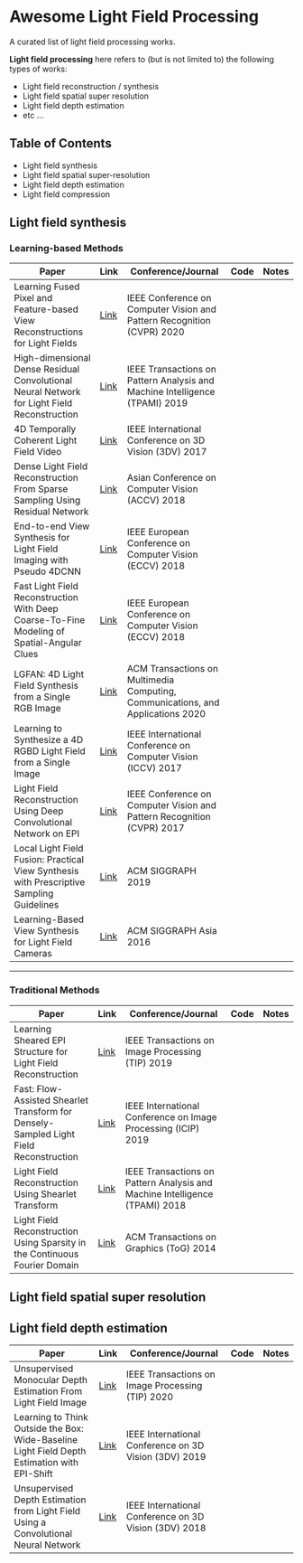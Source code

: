 # Awesome Light Field Processing

A curated list of light field processing works. 

**Light field processing** here refers to (but is not limited to) the following types of works:
- Light field reconstruction / synthesis
- Light field spatial super resolution
- Light field depth estimation
- etc ...

## Table of Contents
- Light field synthesis
- Light field spatial super-resolution 
- Light field depth estimation
- Light field compression

## Light field synthesis
### Learning-based Methods

|Paper|Link|Conference/Journal|Code|Notes|
|--|--|--|--|--|
|Learning Fused Pixel and Feature-based View Reconstructions for Light Fields|[Link](https://openaccess.thecvf.com/content_CVPR_2020/html/Shi_Learning_Fused_Pixel_and_Feature-Based_View_Reconstructions_for_Light_Fields_CVPR_2020_paper.html)|IEEE Conference on Computer Vision and Pattern Recognition (CVPR) 2020|||
|High-dimensional Dense Residual Convolutional Neural Network for Light Field Reconstruction|[Link](https://arxiv.org/abs/1910.01426)|IEEE Transactions on Pattern Analysis and Machine Intelligence (TPAMI) 2019|||
|4D Temporally Coherent Light Field Video|[Link](https://core.ac.uk/download/pdf/131229091.pdf)|IEEE International Conference on 3D Vision (3DV) 2017|||
|Dense Light Field Reconstruction From Sparse Sampling Using Residual Network|[Link](https://arxiv.org/abs/1806.05506)|Asian Conference on Computer Vision (ACCV) 2018|||
|End-to-end View Synthesis for Light Field Imaging with Pseudo 4DCNN|[Link](https://openaccess.thecvf.com/content_ECCV_2018/papers/Yunlong_Wang_End-to-end_View_Synthesis_ECCV_2018_paper.pdf)|IEEE European Conference on Computer Vision (ECCV) 2018|||
|Fast Light Field Reconstruction With Deep Coarse-To-Fine Modeling of Spatial-Angular Clues|[Link](https://openaccess.thecvf.com/content_ECCV_2018/papers/Henry_W._F._Yeung_Fast_Light_Field_ECCV_2018_paper.pdf)|IEEE European Conference on Computer Vision (ECCV) 2018|||
|LGFAN: 4D Light Field Synthesis from a Single RGB Image|[Link](https://dl.acm.org/doi/10.1145/3366371)|ACM Transactions on Multimedia Computing, Communications, and Applications 2020|||
|Learning to Synthesize a 4D RGBD Light Field from a Single Image|[Link](https://arxiv.org/abs/1708.03292)|IEEE International Conference on Computer Vision (ICCV) 2017|||
|Light Field Reconstruction Using Deep Convolutional Network on EPI|[Link](https://ieeexplore.ieee.org/document/8099661)|IEEE Conference on Computer Vision and Pattern Recognition (CVPR) 2017|||
|Local Light Field Fusion: Practical View Synthesis with Prescriptive Sampling Guidelines|[Link](https://arxiv.org/abs/1905.00889)|ACM SIGGRAPH 2019|||
|Learning-Based View Synthesis for Light Field Cameras|[Link](https://cseweb.ucsd.edu/~viscomp/projects/LF/papers/SIGASIA16/)|ACM SIGGRAPH Asia 2016|||


---

### Traditional Methods

|Paper|Link|Conference/Journal|Code|Notes|
|--|--|--|--|--|
|Learning Sheared EPI Structure for Light Field Reconstruction|[Link](https://ieeexplore.ieee.org/document/8628995/)|IEEE Transactions on Image Processing (TIP) 2019|||
|Fast: Flow-Assisted Shearlet Transform for Densely-Sampled Light Field Reconstruction|[Link](https://ieeexplore.ieee.org/document/8803436/)|IEEE International Conference on Image Processing (ICIP) 2019|||
|Light Field Reconstruction Using Shearlet Transform|[Link](https://ieeexplore.ieee.org/document/7817742)|IEEE Transactions on Pattern Analysis and Machine Intelligence (TPAMI) 2018|||
|Light Field Reconstruction Using Sparsity in the Continuous Fourier Domain|[Link](https://dl.acm.org/doi/10.1145/2682631)|ACM Transactions on Graphics (ToG) 2014|||

## Light field spatial super resolution

## Light field depth estimation
|Paper|Link|Conference/Journal|Code|Notes|
|--|--|--|--|--|
|Unsupervised Monocular Depth Estimation From Light Field Image|[Link](https://ieeexplore.ieee.org/abstract/document/8858033)|IEEE Transactions on Image Processing (TIP) 2020|||
|Learning to Think Outside the Box: Wide-Baseline Light Field Depth Estimation with EPI-Shift|[Link](https://ieeexplore.ieee.org/stamp/stamp.jsp?tp=&arnumber=8885587)|IEEE International Conference on 3D Vision (3DV) 2019|||
|Unsupervised Depth Estimation from Light Field Using a Convolutional Neural Network|[Link](https://ieeexplore.ieee.org/abstract/document/8490980)|IEEE International Conference on 3D Vision (3DV) 2018|||